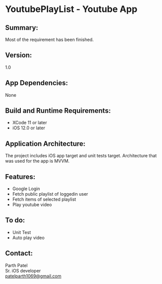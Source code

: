 # YoutubePlayList - Youtube App

## Summary:

Most of the requirement has been finished. 

## Version:
1.0

## App Dependencies:
None

## Build and Runtime Requirements:

- XCode 11 or later
- iOS 12.0 or later


## Application Architecture:
The project includes iOS app target and unit tests target. Architecture that was used for the app is MVVM.


## Features:

- Google Login
- Fetch public playlist of loggedin user
- Fetch items of selected playlist
- Play youtube video


## To do:

- Unit Test
- Auto play video

## Contact:

Parth Patel<br/>
Sr. iOS developer<br/>
patelparth1069@gmail.com
